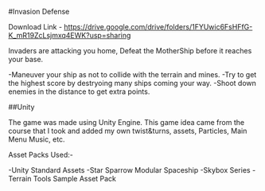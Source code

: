 #Invasion Defense


Download Link - https://drive.google.com/drive/folders/1FYUwic6FsHFfG-K_mR19ZcLsjmxq4EWK?usp=sharing

Invaders are attacking you home, Defeat the MotherShip before it reaches your base.

-Maneuver your ship as not to collide with the terrain and mines.
-Try to get the highest score by destryoing many ships coming your way.
-Shoot down enemies in the distance to get extra points.

##Unity

The game was made using Unity Engine. This game idea came from the course that I took and added my own twist&turns, assets, Particles, Main Menu Music, etc.

Asset Packs Used:-

-Unity Standard Assets
-Star Sparrow Modular Spaceship
-Skybox Series
-Terrain Tools Sample Asset Pack
